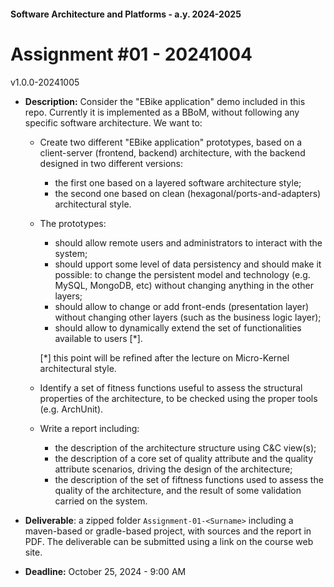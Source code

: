 #### Software Architecture and Platforms - a.y. 2024-2025
 
# Assignment #01 - 20241004 

v1.0.0-20241005

- **Description:** Consider the "EBike application" demo included in this repo. Currently it is implemented as a BBoM, without following any specific software architecture. We want to: 

   - Create two different "EBike application" prototypes, based on a client-server (frontend, backend) architecture, with the backend designed in two different versions:
     - the first one based on a layered software architecture style; 
     - the second one based on clean (hexagonal/ports-and-adapters) architectural style. 
   - The prototypes:  
     -  should allow remote users and administrators to interact with the system;  
     -  should upport some level of data persistency and should make it possible: to change the persistent model and technology (e.g. MySQL, MongoDB, etc) without changing anything in the other layers;  
     -  should allow to change or add front-ends (presentation layer) without changing other layers (such as the business logic layer); 
     -  should allow to dynamically extend  the set of functionalities available to users [*].
     
     [*] this point will be refined after the lecture on Micro-Kernel architectural style.

       
  - Identify a set of fitness functions useful to assess the structural properties of the architecture, to be checked using the proper tools (e.g. ArchUnit).      
  - Write a report including:  
     - the description of the architecture structure using C&C view(s);  
     - the description of a core set of quality attribute and the quality attribute scenarios, driving the design of the architecture;
     - the description of the set of fiftness functions used to assess the quality of the architecture, and the result of some  validation carried on the system.

    
- **Deliverable**:  a zipped folder ``Assignment-01-<Surname>`` including a maven-based or gradle-based project, with sources and the report in PDF. The deliverable can be submitted using a link on the course web site.

- **Deadline:** October 25, 2024 - 9:00 AM
 
